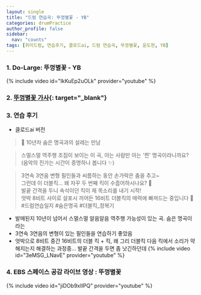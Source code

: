 ```yaml
---
layout: single
title: "드럼 연습곡: 뚜껑별꽃 - YB"
categories: drumPractice
author_profile: false
sidebar:
  nav: "counts"
tags: [취미드럼, 연습후기, 클로드ai, 드럼 연습곡, 뚜껑별꽃, 윤도현, YB]
---
```


### 1. Do-Large: 뚜껑별꽃 - YB

{% include video id="IkKuEp2uOLk" provider="youtube" %}

### 2. [뚜껑별꽃 가사](https://www.google.com/search?kgmid=/g/11j38n6nxn&hl=ko-KR&q=%EB%9A%9C%EA%BB%91%EB%B3%84%EA%BD%83&kgs=ee1a85985b89141c&shndl=17&shem=ssim&source=sh/x/kp/osrp/m5/1#wptab=si:ACC90nxRWvuwqTR4TiacZ7sCfkHhcGgWdDOv2v2HxpHAAuIhwd0hqVQcoOD2_2OWmYVP1ph-H5h7FhA-5F2pfJbjYmn30M-zLn8jkTjz2X3ioP8LqYcmkPYMfGwHR8wTENwei2mA2K6VDskRJwB4G-zWaCzi6RX-eg%3D%3D){: target="_blank"}

### 3. 연습 후기
- 클로드ai 버전
>🎵 10년차 숨은 명곡과의 설레는 만남

>스멀스멀 역주행 조짐이 보이는 이 곡, 아는 사람만 아는 '찐' 명곡이라니까요?<br>
>(음악의 진가는 시간이 증명하나 봅니다 ✨)

>3연속 3연음 변형 필인들과 씨름하는 동안 손가락은 춤을 추고~<br>
>그런데 이 더블킥... 왜 자꾸 두 번째 킥이 수줍어하시나요? 🤔<br>
>발끝 간격을 두니 속삭이던 킥이 제 목소리를 내기 시작!<br>
>엇박 8비트 사이로 살포시 끼어든 16비트 더블킥의 매력에 빠져드는 중입니다 💫<br>
>#드럼연습일지 #숨은명곡 #더블킥_정복기

- 발매된지 10년이 넘어서 스멀스멀 알음알음 역주행 가능성이 있는 곡. 숨은 명곡이라는
- 3연속 3연음의 변형이 있는 필인들을 연습하기 좋았음
- 엇박으로 8비트 중간 16비트의 더블 킥 + 킥, 왜 그리 더블킥 다음 킥에서 소리가 약해지는지 해결하는 과정중... 발끝 간격을 두면 좀 낫긴하던데
{% include video id="3eMSG_LNavE" provider="youtube" %}

### 4. EBS 스페이스 공감 라이브 영상 : 뚜껑별꽃

{% include video id="jiDOb9xIIPQ" provider="youtube" %}
